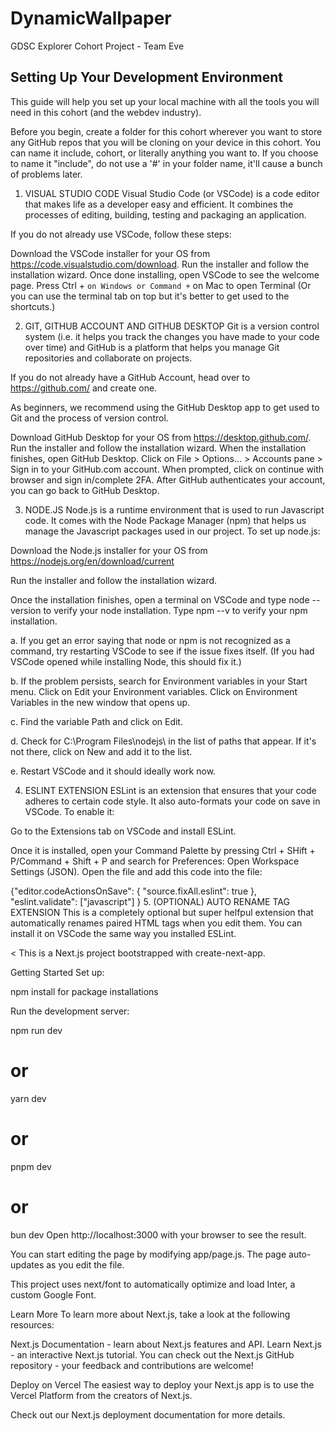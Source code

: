 # DynamicWallpaper
GDSC Explorer Cohort Project - Team Eve


## Setting Up Your Development Environment
This guide will help you set up your local machine with all the tools you will need in this cohort (and the webdev industry).

Before you begin, create a folder for this cohort wherever you want to store any GitHub repos that you will be cloning on your device in this cohort. You can name it include, cohort, or literally anything you want to. If you choose to name it "include", do not use a '#' in your folder name, it'll cause a bunch of problems later.

1. VISUAL STUDIO CODE
Visual Studio Code (or VSCode) is a code editor that makes life as a developer easy and efficient. It combines the processes of editing, building, testing and packaging an application.

If you do not already use VSCode, follow these steps:

Download the VSCode installer for your OS from https://code.visualstudio.com/download.
Run the installer and follow the installation wizard.
Once done installing, open VSCode to see the welcome page. Press Ctrl + ` on Windows or Command + ` on Mac to open Terminal (Or you can use the terminal tab on top but it's better to get used to the shortcuts.)

2. GIT, GITHUB ACCOUNT AND GITHUB DESKTOP
Git is a version control system (i.e. it helps you track the changes you have made to your code over time) and GitHub is a platform that helps you manage Git repositories and collaborate on projects.

If you do not already have a GitHub Account, head over to https://github.com/ and create one.

As beginners, we recommend using the GitHub Desktop app to get used to Git and the process of version control.

Download GitHub Desktop for your OS from https://desktop.github.com/.
Run the installer and follow the installation wizard.
When the installation finishes, open GitHub Desktop.
Click on File > Options... > Accounts pane > Sign in to your GitHub.com account.
When prompted, click on continue with browser and sign in/complete 2FA.
After GitHub authenticates your account, you can go back to GitHub Desktop.

3. NODE.JS
Node.js is a runtime environment that is used to run Javascript code. It comes with the Node Package Manager (npm) that helps us manage the Javascript packages used in our project. To set up node.js:

Download the Node.js installer for your OS from https://nodejs.org/en/download/current

Run the installer and follow the installation wizard.

Once the installation finishes, open a terminal on VSCode and type node --version to verify your node installation. Type npm --v to verify your npm installation.

a. If you get an error saying that node or npm is not recognized as a command, try restarting VSCode to see if the issue fixes itself. (If you had VSCode opened while installing Node, this should fix it.)

b. If the problem persists, search for Environment variables in your Start menu. Click on Edit your Environment variables. Click on Environment Variables in the new window that opens up.

c. Find the variable Path and click on Edit.

d. Check for C:\Program Files\nodejs\ in the list of paths that appear. If it's not there, click on New and add it to the list.

e. Restart VSCode and it should ideally work now.

4. ESLINT EXTENSION
ESLint is an extension that ensures that your code adheres to certain code style. It also auto-formats your code on save in VSCode. To enable it:

Go to the Extensions tab on VSCode and install ESLint.

Once it is installed, open your Command Palette by pressing Ctrl + SHift + P/Command + Shift + P and search for Preferences: Open Workspace Settings (JSON). Open the file and add this code into the file:

{"editor.codeActionsOnSave": {
    "source.fixAll.eslint": true
},
"eslint.validate": ["javascript"]
}
5. (OPTIONAL) AUTO RENAME TAG EXTENSION
This is a completely optional but super helfpul extension that automatically renames paired HTML tags when you edit them. You can install it on VSCode the same way you installed ESLint.



<
This is a Next.js project bootstrapped with create-next-app.

Getting Started
Set up:

npm install for package installations

Run the development server:

npm run dev
# or
yarn dev
# or
pnpm dev
# or
bun dev
Open http://localhost:3000 with your browser to see the result.

You can start editing the page by modifying app/page.js. The page auto-updates as you edit the file.

This project uses next/font to automatically optimize and load Inter, a custom Google Font.

Learn More
To learn more about Next.js, take a look at the following resources:

Next.js Documentation - learn about Next.js features and API.
Learn Next.js - an interactive Next.js tutorial.
You can check out the Next.js GitHub repository - your feedback and contributions are welcome!

Deploy on Vercel
The easiest way to deploy your Next.js app is to use the Vercel Platform from the creators of Next.js.

Check out our Next.js deployment documentation for more details.
>